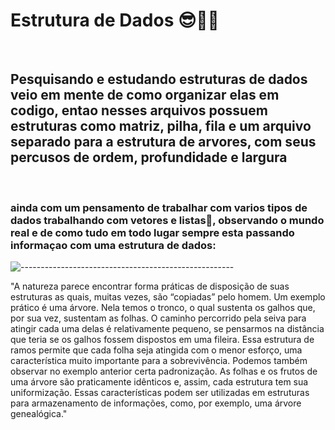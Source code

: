 <h1>Estrutura de Dados 😎🐱‍👤</h1>
<br>
<h2>Pesquisando e estudando estruturas de dados veio em mente de como organizar elas em codigo, entao nesses arquivos possuem estruturas como matriz, pilha, fila e um arquivo separado para a estrutura de arvores, com seus percusos de ordem, profundidade e largura </h2>

<br>
<h3>ainda com um pensamento de trabalhar com varios tipos de dados trabalhando com vetores e listas📗, observando o mundo real e de como tudo em todo lugar sempre esta passando informaçao com uma estrutura de dados:
</h3>

![-----------------------------------------------------](https://raw.githubusercontent.com/andreasbm/readme/master/assets/lines/rainbow.png)

<a src="https://proedu.rnp.br/bitstream/handle/123456789/1531/15.3_versao_Final_com_ISBN-Estrutura_de_Dados_07.07.14.pdf?sequence=1">"A natureza parece encontrar forma práticas de disposição de suas estruturas 
as quais, muitas vezes, são “copiadas” pelo homem. Um exemplo prático 
é uma árvore. Nela temos o tronco, o qual sustenta os galhos que, por sua 
vez, sustentam as folhas. O caminho percorrido pela seiva para atingir cada 
uma delas é relativamente pequeno, se pensarmos na distância que teria se 
os galhos fossem dispostos em uma fileira. Essa estrutura de ramos permite 
que cada folha seja atingida com o menor esforço, uma característica muito 
importante para a sobrevivência.
Podemos também observar no exemplo anterior certa padronização. As 
folhas e os frutos de uma árvore são praticamente idênticos e, assim, cada 
estrutura tem sua uniformização. Essas características podem ser utilizadas 
em estruturas para armazenamento de informações, como, por exemplo, 
uma árvore genealógica."</a>



